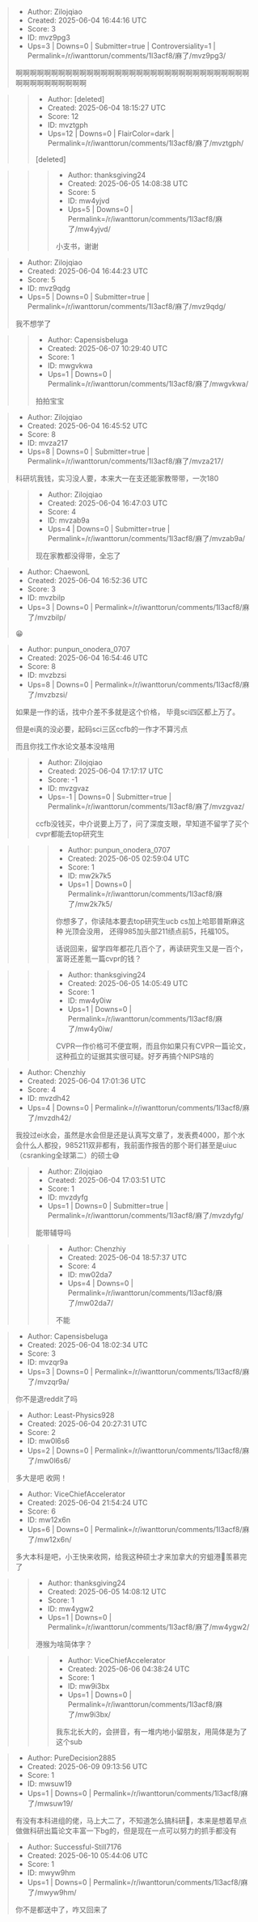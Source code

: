 > - Author: Zilojqiao
> - Created: 2025-06-04 16:44:16 UTC
> - Score: 3
> - ID: mvz9pg3
> - Ups=3 | Downs=0 | Submitter=true | Controversiality=1 | Permalink=/r/iwanttorun/comments/1l3acf8/麻了/mvz9pg3/
>
> 啊啊啊啊啊啊啊啊啊啊啊啊啊啊啊啊啊啊啊啊啊啊啊啊啊啊啊啊啊啊啊啊啊啊啊啊啊啊啊啊啊啊啊

>> - Author: [deleted]
>> - Created: 2025-06-04 18:15:27 UTC
>> - Score: 12
>> - ID: mvztgph
>> - Ups=12 | Downs=0 | FlairColor=dark | Permalink=/r/iwanttorun/comments/1l3acf8/麻了/mvztgph/
>>
>> [deleted]

>>> - Author: thanksgiving24
>>> - Created: 2025-06-05 14:08:38 UTC
>>> - Score: 5
>>> - ID: mw4yjvd
>>> - Ups=5 | Downs=0 | Permalink=/r/iwanttorun/comments/1l3acf8/麻了/mw4yjvd/
>>>
>>> 小支书，谢谢

> - Author: Zilojqiao
> - Created: 2025-06-04 16:44:23 UTC
> - Score: 5
> - ID: mvz9qdg
> - Ups=5 | Downs=0 | Submitter=true | Permalink=/r/iwanttorun/comments/1l3acf8/麻了/mvz9qdg/
>
> 我不想学了

>> - Author: Capensisbeluga
>> - Created: 2025-06-07 10:29:40 UTC
>> - Score: 1
>> - ID: mwgvkwa
>> - Ups=1 | Downs=0 | Permalink=/r/iwanttorun/comments/1l3acf8/麻了/mwgvkwa/
>>
>> 拍拍宝宝

> - Author: Zilojqiao
> - Created: 2025-06-04 16:45:52 UTC
> - Score: 8
> - ID: mvza217
> - Ups=8 | Downs=0 | Submitter=true | Permalink=/r/iwanttorun/comments/1l3acf8/麻了/mvza217/
>
> 科研坑我钱，实习没人要，本来大一在支还能家教带带，一次180

>> - Author: Zilojqiao
>> - Created: 2025-06-04 16:47:03 UTC
>> - Score: 4
>> - ID: mvzab9a
>> - Ups=4 | Downs=0 | Submitter=true | Permalink=/r/iwanttorun/comments/1l3acf8/麻了/mvzab9a/
>>
>> 现在家教都没得带，全忘了

> - Author: ChaewonL
> - Created: 2025-06-04 16:52:36 UTC
> - Score: 3
> - ID: mvzbilp
> - Ups=3 | Downs=0 | Permalink=/r/iwanttorun/comments/1l3acf8/麻了/mvzbilp/
>
> 😁

> - Author: punpun_onodera_0707
> - Created: 2025-06-04 16:54:46 UTC
> - Score: 8
> - ID: mvzbzsi
> - Ups=8 | Downs=0 | Permalink=/r/iwanttorun/comments/1l3acf8/麻了/mvzbzsi/
>
> 如果是一作的话，找中介差不多就是这个价格， 毕竟sci四区都上万了。
> 
> 但是ei真的没必要，起码sci三区ccfb的一作才不算污点
> 
> 而且你找工作水论文基本没啥用

>> - Author: Zilojqiao
>> - Created: 2025-06-04 17:17:17 UTC
>> - Score: -1
>> - ID: mvzgvaz
>> - Ups=-1 | Downs=0 | Submitter=true | Permalink=/r/iwanttorun/comments/1l3acf8/麻了/mvzgvaz/
>>
>> ccfb没钱买，中介说要上万了，问了深度支眼，早知道不留学了买个cvpr都能去top研究生

>>> - Author: punpun_onodera_0707
>>> - Created: 2025-06-05 02:59:04 UTC
>>> - Score: 1
>>> - ID: mw2k7k5
>>> - Ups=1 | Downs=0 | Permalink=/r/iwanttorun/comments/1l3acf8/麻了/mw2k7k5/
>>>
>>> 你想多了，你读陆本要去top研究生ucb cs加上哈耶普斯麻这种 光顶会没用， 还得985加头部211绩点前5，托福105。
>>> 
>>> 话说回来，留学四年都花几百个了，再读研究生又是一百个，富哥还差氪一篇cvpr的钱？

>>> - Author: thanksgiving24
>>> - Created: 2025-06-05 14:05:49 UTC
>>> - Score: 1
>>> - ID: mw4y0iw
>>> - Ups=1 | Downs=0 | Permalink=/r/iwanttorun/comments/1l3acf8/麻了/mw4y0iw/
>>>
>>> CVPR一作价格可不便宜啊，而且你如果只有CVPR一篇论文，这种孤立的证据其实很可疑。好歹再搞个NIPS啥的

> - Author: Chenzhiy
> - Created: 2025-06-04 17:01:36 UTC
> - Score: 4
> - ID: mvzdh42
> - Ups=4 | Downs=0 | Permalink=/r/iwanttorun/comments/1l3acf8/麻了/mvzdh42/
>
> 我投过ei水会，虽然是水会但是还是认真写文章了，发表费4000，那个水会什么人都投，985211双非都有，我前面作报告的那个哥们甚至是uiuc（csranking全球第二）的硕士😅

>> - Author: Zilojqiao
>> - Created: 2025-06-04 17:03:51 UTC
>> - Score: 1
>> - ID: mvzdyfg
>> - Ups=1 | Downs=0 | Submitter=true | Permalink=/r/iwanttorun/comments/1l3acf8/麻了/mvzdyfg/
>>
>> 能带辅导吗

>>> - Author: Chenzhiy
>>> - Created: 2025-06-04 18:57:37 UTC
>>> - Score: 4
>>> - ID: mw02da7
>>> - Ups=4 | Downs=0 | Permalink=/r/iwanttorun/comments/1l3acf8/麻了/mw02da7/
>>>
>>> 不能

> - Author: Capensisbeluga
> - Created: 2025-06-04 18:02:34 UTC
> - Score: 3
> - ID: mvzqr9a
> - Ups=3 | Downs=0 | Permalink=/r/iwanttorun/comments/1l3acf8/麻了/mvzqr9a/
>
> 你不是退reddit了吗

> - Author: Least-Physics928
> - Created: 2025-06-04 20:27:31 UTC
> - Score: 2
> - ID: mw0l6s6
> - Ups=2 | Downs=0 | Permalink=/r/iwanttorun/comments/1l3acf8/麻了/mw0l6s6/
>
> 多大是吧 收网！

> - Author: ViceChiefAccelerator
> - Created: 2025-06-04 21:54:24 UTC
> - Score: 6
> - ID: mw12x6n
> - Ups=6 | Downs=0 | Permalink=/r/iwanttorun/comments/1l3acf8/麻了/mw12x6n/
>
> 多大本科是吧，小王快来收网，给我这种硕士才来加拿大的穷蛆港🐒羡慕完了

>> - Author: thanksgiving24
>> - Created: 2025-06-05 14:08:12 UTC
>> - Score: 1
>> - ID: mw4ygw2
>> - Ups=1 | Downs=0 | Permalink=/r/iwanttorun/comments/1l3acf8/麻了/mw4ygw2/
>>
>> 港猴为啥简体字？

>>> - Author: ViceChiefAccelerator
>>> - Created: 2025-06-06 04:38:24 UTC
>>> - Score: 1
>>> - ID: mw9i3bx
>>> - Ups=1 | Downs=0 | Permalink=/r/iwanttorun/comments/1l3acf8/麻了/mw9i3bx/
>>>
>>> 我东北长大的，会拼音，有一堆内地小留朋友，用简体是为了这个sub

> - Author: PureDecision2885
> - Created: 2025-06-09 09:13:56 UTC
> - Score: 1
> - ID: mwsuw19
> - Ups=1 | Downs=0 | Permalink=/r/iwanttorun/comments/1l3acf8/麻了/mwsuw19/
>
> 有没有本科进组的佬，马上大二了，不知道怎么搞科研🥲，本来是想着早点做做科研出篇论文丰富一下bg的，但是现在一点可以努力的抓手都没有

> - Author: Successful-Still7176
> - Created: 2025-06-10 05:44:06 UTC
> - Score: 1
> - ID: mwyw9hm
> - Ups=1 | Downs=0 | Permalink=/r/iwanttorun/comments/1l3acf8/麻了/mwyw9hm/
>
> 你不是都送中了，咋又回来了
